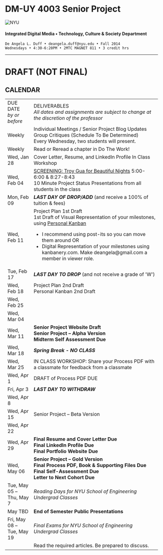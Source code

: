 # DM-UY 4003 Senior Project

![NYU](http://ws2.polishedsolid.com/de/nyu_soe_logo.png)
#### Integrated Digital Media • Technology, Culture & Society Department 

    De Angela L. Duff • deangela.duff@nyu.edu • Fall 2014 
    Wednesdays • 4:30-6:20PM • 2MTC MAGNET 811 • 3 credit hrs

---

# DRAFT (NOT FINAL)

## CALENDAR


<table>
<tr>
    <td>DUE DATE<br>
    <i>by or before</i></td>
    <td>DELIVERABLES<br><i>All dates and assignments are subject to change at the discretion of the professor</i></td>
   
</tr>
<tr>
    <td>Weekly</td>
    <td>Individual Meetings / Senior Project Blog Updates<br>Group Critiques (Schedule To Be Determined)<br>Every Wednesday, two students will present.</td>    
</tr>
<tr>
    <td>Weekly</td>
    <td>Read or Reread a chapter in Do The Work!</td>
</tr>
<tr>
    <td>Wed, Jan 28</td>
    <td>Cover Letter, Resume, and LinkedIn Profile In Class Workshop</td>  
</tr>
<tr>
    <td>Wed, Feb 04</td>
    <td><a href="http://www.youtube.com/watch?v=9l5JhBL1VSA" target="_blank">SCREENING: Troy Gua for Beautiful Nights</a> 5:00-6:00 &amp; 8:27-8:43<br>10 Minute Project Status Presentations from all students in the class</td> 
</tr>
<tr>
    <td>Mon, Feb 09</td>
    <td><strong><i>LAST DAY OF DROP/ADD</i></strong> (and receive a 100% of tuition &amp; fees)</td> 
</tr>

<tr>
    <td>Wed, Feb 11</td>
    <td>Project Plan 1st Draft<br>1st Draft of Visual Representation of your milestones, using <a href="http://personalkanban.com" target="_blank">Personal Kanban</a> 
    <ul>
    <li>I recommend using post-its so you can move them around
    OR</li>
    <li>Digital Representation of your milestones using kanbanery.com. Make deangela@gmail.com a member in viewer role.</li>
    </ul></td> 
</tr>
<tr>
    <td>Tue, Feb 17</td>
    <td><strong><i>LAST DAY TO DROP</i></strong> (and not receive a grade of 'W')</td> 
</tr>
<tr>
    <td>Wed, Feb 18</td>
    <td>Project Plan 2nd Draft<br>Personal Kanban 2nd Draft</td> 
</tr>
<tr>
    <td>Wed, Feb 25</td>
    <td></td> 
</tr>
<tr>
    <td>Wed, Mar 04</td>
    <td></td> 
</tr>
<tr>
    <td>Wed, Mar 11</td>
    <td><strong>Senior Project Website Draft<br>
    Senior Project – Alpha Version<br>Midterm Self Assessment Due</strong></td> 
</tr>
<tr>
    <td>Wed, Mar 18</td>
    <td><strong><i>Spring Break - NO CLASS</i></strong></td> 
</tr>
<tr>
    <td>Wed, Mar 25</td>
    <td>IN CLASS WORKSHOP: Share your Process PDF with a classmate for feedback from a classmate</td> 
</tr>
<tr>
    <td>Wed, Apr 1</td>
    <td>DRAFT of Process PDF DUE</td> 
</tr>
<tr>
    <td>Fri, Apr 3</td>
    <td><strong><i>LAST DAY TO WITHDRAW</i></strong></td> 
</tr>

<tr>
    <td>Wed, Apr 8</td>
    <td></td> 
</tr>
<tr>
    <td>Wed, Apr 15</td>
    <td>Senior Project – Beta Version</td> 
</tr>
<tr>
    <td>Wed, Apr 22</td>
    <td></td> 
</tr>
<tr>
    <td>Wed, Apr 29</td>
    <td><strong>Final Resume and Cover Letter Due<br>
    Final LinkedIn Profile Due<br>
    Final Portfolio Website Due<br></strong></td> 
</tr>
<tr>
    <td>Wed, May 06</td>
    <td><strong>Senior Project – Gold Version<br>
    Final Process PDF, Book &amp; Supporting Files Due<br>
    Final Self-Assessment Due<br>
    Letter to Next Cohort Due</strong></td> 
</tr>
<tr>
    <td>Tue, May 05 –<br>Thu, May 7</td>
    <td><i>Reading Days for NYU School of Engineering Undergrad Classes</i></td> 
</tr>
<tr>
    <td>May TBD</td>
    <td><strong>End of Semester Public Presentations</strong></td>
</tr>
<tr>
    <td>Fri, May 08 –<br>Tue, May 19</td>
    <td><i>Final Exams for NYU School of Engineering Undergrad Classes</i></td> 
</tr>



<tr>
<td></td>
    <td>Read the required articles. Be prepared to discuss.</td>
    
</tr>
</table>



